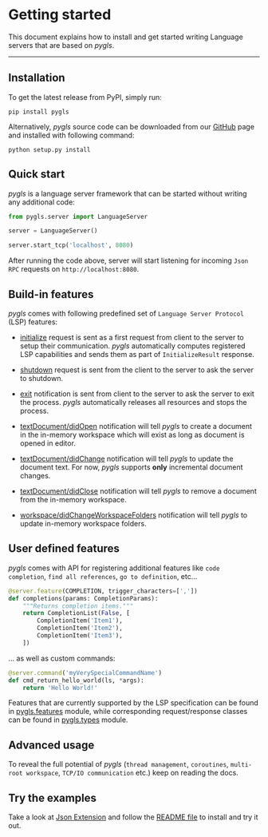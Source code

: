 # Getting started

This document explains how to install and get started writing Language servers that are based on _pygls_.

---

## Installation

To get the latest release from PyPI, simply run:

```console
pip install pygls
```

Alternatively, _pygls_ source code can be downloaded from our [GitHub](https://github.com/openlawlibrary/pygls) page and installed with following command:

```console
python setup.py install
```

## Quick start

_pygls_ is a language server framework that can be started without writing any additional code:

```python
from pygls.server import LanguageServer

server = LanguageServer()

server.start_tcp('localhost', 8080)
```

After running the code above, server will start listening for incoming `Json RPC` requests on `http://localhost:8080`.

## Build-in features

_pygls_ comes with following predefined set of `Language Server Protocol` (LSP) features:

- [initialize](https://microsoft.github.io/language-server-protocol/specification#initialize) request is sent as a first request from client to the server to setup their communication. _pygls_ automatically computes registered LSP capabilities and sends them as part of `InitializeResult` response.

- [shutdown](https://microsoft.github.io/language-server-protocol/specification#shutdown) request is sent from the client to the server to ask the server to shutdown.

- [exit](https://microsoft.github.io/language-server-protocol/specification#exit) notification is sent from client to the server to ask the server to exit the process. _pygls_ automatically releases all resources and stops the process.

- [textDocument/didOpen](https://microsoft.github.io/language-server-protocol/specification#textDocument_didOpen) notification will tell _pygls_ to create a document in the in-memory workspace which will exist as long as document is opened in editor.

- [textDocument/didChange](https://microsoft.github.io/language-server-protocol/specification#textDocument_didChange) notification will tell _pygls_ to update the document text. For now, _pygls_ supports **only** incremental document changes.

- [textDocument/didClose](https://microsoft.github.io/language-server-protocol/specification#textDocument_didClose) notification will tell _pygls_ to remove a document from the in-memory workspace.

- [workspace/didChangeWorkspaceFolders](https://microsoft.github.io/language-server-protocol/specification#workspace_didChangeWorkspaceFolders) notification will tell _pygls_ to update in-memory workspace folders.

## User defined features

_pygls_ comes with API for registering additional features like `code completion`, `find all references`, `go to definition`, etc...

```python
@server.feature(COMPLETION, trigger_characters=[','])
def completions(params: CompletionParams):
    """Returns completion items."""
    return CompletionList(False, [
        CompletionItem('Item1'),
        CompletionItem('Item2'),
        CompletionItem('Item3'),
    ])
```

... as well as custom commands:

```python
@server.command('myVerySpecialCommandName')
def cmd_return_hello_world(ls, *args):
    return 'Hello World!'
```

Features that are currently supported by the LSP specification can be found in [pygls.features](../pygls/features.py) module, while corresponding request/response classes can be found in [pygls.types](../pygls/types.py) module.

## Advanced usage

To reveal the full potential of _pygls_ (`thread management`, `coroutines`, `multi-root workspace`, `TCP/IO communication` etc.) keep on reading the docs.

## Try the examples

Take a look at [Json Extension](../examples/json-extension) and follow the [README file](../examples/README.md) to install and try it out.

